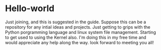 # Hello-world
Just joining, and this is suggested in the guide. Suppose this can be a repository for any intial ideas and projects.
Just getting to grips with the Python porgramming language and linux system file management. Starting to get used to using the Kernel also. I'm doing this in my free time and would appreciate any help along the way. look forward to meeting you all!
